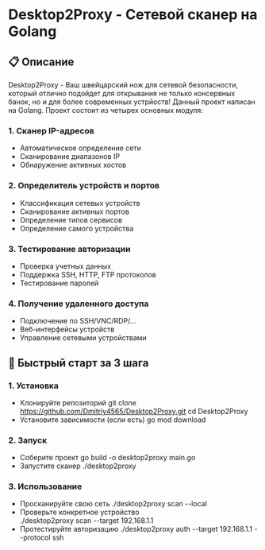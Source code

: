 # Desktop2Proxy - Сетевой сканер на Golang

## 📋 Описание
Desktop2Proxy - Ваш швейцарский нож для сетевой безопасности, который отлично подойдет для открывания не только консервных банок, но и для более современных устрйоств! Данный проект написан на Golang. Проект состоит из четырех основных модуля:

### 1. Сканер IP-адресов
- Автоматическое определение сети
- Сканирование диапазонов IP
- Обнаружение активных хостов

### 2. Определитель устройств и портов
- Классификация сетевых устройств
- Сканирование активных портов
- Определение типов сервисов
- Определение самого устройства

### 3. Тестирование авторизации
- Проверка учетных данных
- Поддержка SSH, HTTP, FTP протоколов
- Тестирование паролей

### 4. Получение удаленного доступа
- Подключение по SSH/VNC/RDP/...
- Веб-интерфейсы устройств
- Управление сетевыми устройствами

## 🚀 Быстрый старт за 3 шага

### 1. Установка
- Клонируйте репозиторий
git clone https://github.com/Dmitriy4565/Desktop2Proxy.git
cd Desktop2Proxy
- Установите зависимости (если есть)
go mod download

### 2. Запуск
- Соберите проект
go build -o desktop2proxy main.go
- Запустите сканер
./desktop2proxy

### 3. Использование
- Просканируйте свою сеть
./desktop2proxy scan --local
- Проверьте конкретное устройство  
./desktop2proxy scan --target 192.168.1.1
- Протестируйте авторизацию
./desktop2proxy auth --target 192.168.1.1 --protocol ssh